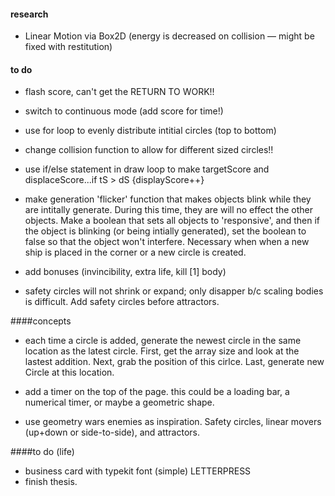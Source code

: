#### research

- Linear Motion via Box2D (energy is decreased on collision — might be fixed with restitution)

#### to do

- flash score, can't get the RETURN TO WORK!!

- switch to continuous mode (add score for time!)
- use for loop to evenly distribute intitial circles (top to bottom)
- change collision function to allow for different sized circles!!
- use if/else statement in draw loop to make targetScore and displaceScore...if tS > dS {displayScore++}
- make generation 'flicker' function that makes objects blink while they are intitally generate. During this time, they are will no effect the other objects. Make a boolean that sets all objects to 'responsive', and then if the object is blinking (or being intially generated), set the boolean to false so that the object won't interfere. Necessary when when a new ship is placed in the corner or a new circle is created.
- add bonuses (invincibility, extra life, kill [1] body)
- safety circles will not shrink or expand; only disapper b/c scaling bodies is difficult. Add safety circles before attractors.


####concepts

- each time a circle is added, generate the newest circle in the same location as the latest circle. First, get the array size and look at the lastest addition. Next, grab the position of this cirlce. Last, generate new Circle at this location.

- add a timer on the top of the page. this could be a loading bar, a numerical timer, or maybe a geometric shape.

- use geometry wars enemies as inspiration. Safety circles, linear movers (up+down or side-to-side), and attractors.

####to do (life)

- business card with typekit font (simple) LETTERPRESS
- finish thesis.

